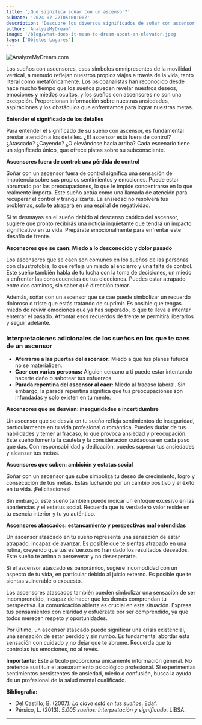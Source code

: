 ```yaml
---
title: '¿Qué significa soñar con un ascensor?'
pubDate: '2024-07-27T05:00:00Z'
description: 'Descubre los diversos significados de soñar con ascensor, desde la falta de control emocional hasta el deseo de mejora y el estancamiento.'
author: 'AnalyzeMyDream'
image: '/blog/what-does-it-mean-to-dream-about-an-elevator.jpeg'
tags: ['Objetos-Lugares']
---
```


![AnalyzeMyDream.com](/blog/what-does-it-mean-to-dream-about-an-elevator.jpeg)


Los sueños con ascensores, esos símbolos omnipresentes de la movilidad vertical, a menudo reflejan nuestros propios viajes a través de la vida, tanto literal como metafóricamente. Los psicoanalistas han reconocido desde hace mucho tiempo que los sueños pueden revelar nuestros deseos, emociones y miedos ocultos, y los sueños con ascensores no son una excepción. Proporcionan información sobre nuestras ansiedades, aspiraciones y los obstáculos que enfrentamos para lograr nuestras metas.

**Entender el significado de los detalles**

Para entender el significado de su sueño con ascensor, es fundamental prestar atención a los detalles. ¿El ascensor está fuera de control? ¿Atascado? ¿Cayendo? ¿O elevándose hacia arriba? Cada escenario tiene un significado único, que ofrece pistas sobre su subconsciente. 

**Ascensores fuera de control: una pérdida de control**

Soñar con un ascensor fuera de control significa una sensación de impotencia sobre sus propios sentimientos y emociones. Puede estar abrumado por las preocupaciones, lo que le impide concentrarse en lo que realmente importa. Este sueño actúa como una llamada de atención para recuperar el control y tranquilizarte. La ansiedad no resolverá tus problemas, solo te atrapará en una espiral de negatividad. 

Si te desmayas en el sueño debido al descenso caótico del ascensor, sugiere que pronto recibirás una noticia inquietante que tendrá un impacto significativo en tu vida. Prepárate emocionalmente para enfrentar este desafío de frente. 

**Ascensores que se caen: Miedo a lo desconocido y dolor pasado**

Los ascensores que se caen son comunes en los sueños de las personas con claustrofobia, lo que refleja un miedo al encierro y una falta de control. Este sueño también habla de tu lucha con la toma de decisiones, un miedo a enfrentar las consecuencias de tus elecciones. Puedes estar atrapado entre dos caminos, sin saber qué dirección tomar. 

Además, soñar con un ascensor que se cae puede simbolizar un recuerdo doloroso o triste que estás tratando de suprimir. Es posible que tengas miedo de revivir emociones que ya has superado, lo que te lleva a intentar enterrar el pasado. Afrontar esos recuerdos de frente te permitirá liberarlos y seguir adelante. 

### Interpretaciones adicionales de los sueños en los que te caes de un ascensor

- **Aferrarse a las puertas del ascensor:** Miedo a que tus planes futuros no se materialicen.
- **Caer con varias personas:** Alguien cercano a ti puede estar intentando hacerte daño o sabotear tus esfuerzos.
- **Parada repentina del ascensor al caer:** Miedo al fracaso laboral. Sin embargo, la parada repentina significa que tus preocupaciones son infundadas y solo existen en tu mente. 

**Ascensores que se desvían: inseguridades e incertidumbre**

Un ascensor que se desvía en tu sueño refleja sentimientos de inseguridad, particularmente en tu vida profesional o romántica. Puedes dudar de tus habilidades y temer al fracaso, lo que provoca ansiedad y preocupación. Este sueño fomenta la cautela y la consideración cuidadosa en cada paso que das. Con responsabilidad y dedicación, puedes superar tus ansiedades y alcanzar tus metas. 

**Ascensores que suben: ambición y estatus social**

Soñar con un ascensor que sube simboliza tu deseo de crecimiento, logro y consecución de tus metas. Estás luchando por un cambio positivo y el éxito en tu vida. ¡Felicitaciones!

Sin embargo, este sueño también puede indicar un enfoque excesivo en las apariencias y el estatus social. Recuerda que tu verdadero valor reside en tu esencia interior y tu yo auténtico.

**Ascensores atascados: estancamiento y perspectivas mal entendidas**

Un ascensor atascado en tu sueño representa una sensación de estar atrapado, incapaz de avanzar. Es posible que te sientas atrapado en una rutina, creyendo que tus esfuerzos no han dado los resultados deseados. Este sueño te anima a perseverar y no desesperarte.

Si el ascensor atascado es panorámico, sugiere incomodidad con un aspecto de tu vida, en particular debido al juicio externo. Es posible que te sientas vulnerable o expuesto.

Los ascensores atascados también pueden simbolizar una sensación de ser incomprendido, incapaz de hacer que los demás comprendan tu perspectiva. La comunicación abierta es crucial en esta situación. Expresa tus pensamientos con claridad y esfuérzate por ser comprendido, ya que todos merecen respeto y oportunidades.

Por último, un ascensor atascado puede significar una crisis existencial, una sensación de estar perdido y sin rumbo. Es fundamental abordar esta sensación con cuidado y no dejar que te abrume. Recuerda que tú controlas tus emociones, no al revés. 

**Importante:** Este artículo proporciona únicamente información general. No pretende sustituir el asesoramiento psicológico profesional. Si experimentas sentimientos persistentes de ansiedad, miedo o confusión, busca la ayuda de un profesional de la salud mental cualificado.

**Bibliografía:**

- Del Castillo, B. (2007). _La clave está en tus sueños_. Edaf.
- Pérsico, L. (2013). _5.005 sueños: interpretación y significado_. LIBSA.

---
